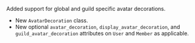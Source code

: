 Added support for global and guild specific avatar decorations.
  - New `AvatarDecoration` class.
  - New optional `avatar_decoration`, `display_avatar_decoration`, and `guild_avatar_decoration` attributes on `User` and `Member` as applicable.
